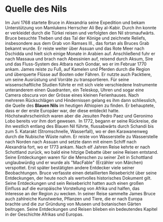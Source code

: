 # Quelle des Nils

Im Juni 1768 startete Bruce in Alexandria seine Expedition und bekam Unterstützung von Mamlukens Herrscher Ali Bey al-Kabir. Durch ihn konnte er verkleidet durch die Türkei reisen und verfolgten den Nil stromaufwärts. Bruce besuchte Theben und das Tal der Könige und zeichnete Reliefs, insbesondere aus dem Grab von Ramses III., das fortan als Bruces Grab bekannt wurde. Er reiste weiter über Assuan und das Rote Meer nach Dschidda und hielt sich einige Monate in Arabien auf. Anschließend fuhr er nach Massaua und brach nach Abessinien auf, reisend durch Aksum, Sire und das Fluss-System des Atbara nach Gondar, wo er im Februar 1770 ankam.
James reiste zu Fuß, auf Kamelen und Pferden durch die Region und überquerte Flüsse auf Booten oder Fähren. Er nutzte auch Packtiere, um seine Ausrüstung und Vorräte zu transportieren. Für seine wissenschaftliche Studien führte er mit sich viele verschiedene Instrumente unteranderem einen Quadranten, ein Teleskop, Uhren und sogar eine Camera obscura von der Grösse eines kleinen Ferienhauses. Nach mehreren Rückschlägen und Hindernissen gelang es ihm dann schliesslich, die Quelle des **Blauen Nils** im heutigen Äthiopien zu finden. Er behauptete, dass er der erste Europäer war, der diese entdeckt hatte. Höchstwahrscheinlich waren aber die Jesuiten Pedro Paez und Geronimo Lobo bereits vor ihm dort gewesen. 
In 1772, begann er seine Rückreise, die ihn westlich entlang des Blauen Nil führte, flussabwärts durch Schandi bis zum 5. Katarakt (Stromschnelle, Wasserfall), wo er den Karawanenweg durch die Nubische Wüste nahm. Er reiste von Wasserstelle zu Wasserstelle nach Norden nach Assuan und setzte dann mit einem Schiff nach Alexandria fort, wo er 1773 ankam.
Nach elf Jahren Reise kehrte er nach Schottland zurück, wo bald eine hitzige Debatte über seine Reisen entstand. Seine Entdeckungen waren für die Menschen zu seiner Zeit in Schottland unglaubwürdig und er wurde als "MacFable" (Erzähler von Märchen) verspottet. Erst später bestätigten andere Entdecker viele seiner Beobachtungen. Bruce verfasste einen detaillierten Reisebericht über seine Entdeckungen, der heute noch als wertvolles historisches Dokument gilt. Seine Entdeckungen und sein Reisebericht hatten auch einen großen Einfluss auf die europäische Vorstellung von Afrika und halfen, das Interesse an der Region zu wecken.
In seiner Reise sammelte James Bruce auch zahlreiche Kunstwerke, Pflanzen und Tiere, die er nach Europa brachte und die zur Gründung von Museen und botanischen Gärten beitrugen. Seine Entdeckungen und Reisen blieben ein bedeutendes Kapitel in der Geschichte Afrikas und Europas.
